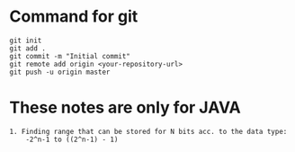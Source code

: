 # Command for git 

```
git init
git add .
git commit -m "Initial commit"
git remote add origin <your-repository-url>
git push -u origin master
```

# These notes are only for JAVA

```
1. Finding range that can be stored for N bits acc. to the data type: 
    -2^n-1 to ((2^n-1) - 1)
```